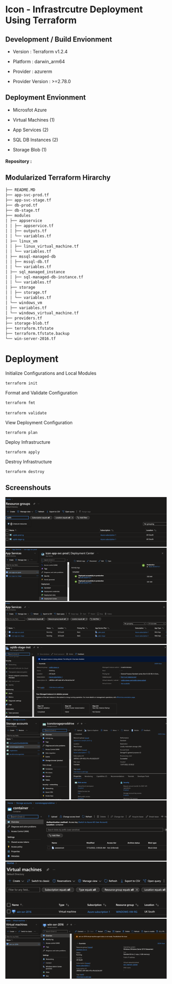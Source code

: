 
# Icon - Infrastrcutre Deployment Using Terraform

## Development / Build Envionment

* Version : Terraform v1.2.4

* Platform : darwin_arm64

* Provider : azurerm

* Provider Version : >=2.78.0

## Deployment Envionment

* Microsfot Azure

* Virtual Machines (1)

* App Services (2)

* SQL DB Instances (2)

* Storage Blob (1)

#### Repository : 
  

## Modularized Terraform Hirarchy

    ├── README.MD
    ├── app-svc-prod.tf
    ├── app-svc-stage.tf
    ├── db-prod.tf
    ├── db-stage.tf
    ├── modules
    │ ├── appservice
    │ │ ├── appservice.tf
    │ │ ├── outputs.tf
    │ │ └── variables.tf
    │ ├── linux_vm
    │ │ ├── linux_virtual_machine.tf
    │ │ └── variables.tf
    │ ├── mssql-managed-db
    │ │ ├── mssql-db.tf
    │ │ └── variables.tf
    │ ├── sql_managed_instance
    │ │ ├── sql-managed-db-instance.tf
    │ │ └── variables.tf
    │ ├── storage
    │ │ ├── storage.tf
    │ │ └── variables.tf
    │ └── windows_vm
    │ ├── variables.tf
    │ └── windows_virtual_machine.tf
    ├── providers.tf
    ├── storage-blob.tf
    ├── terraform.tfstate
    ├── terraform.tfstate.backup
    └── win-server-2016.tf


# Deployment

  

Initialize Configurations and Local Modules

  

    terraform init

  

Format and Validate Configuration

  

    terraform fmt

    terraform validate

  

View Deployment Configuration

  

    terraform plan

  

Deploy Infrastructure

  

    terraform apply

  

Destroy Infrastructure

  

    terraform destroy

## Screenshouts

<img src="/screenshots/img1.png" alt="Screenshots" style="height: auto; width:auto;"/>
<img src="/screenshots/img2.png" alt="Screenshots" style="height: auto; width:auto;"/>
<img src="/screenshots/img3.png" alt="Screenshots" style="height: auto; width:auto;"/>
<img src="/screenshots/img4.png" alt="Screenshots" style="height: auto; width:auto;"/>
<img src="/screenshots/img5.png" alt="Screenshots" style="height: auto; width:auto;"/>
<img src="/screenshots/img6.png" alt="Screenshots" style="height: auto; width:auto;"/>
<img src="/screenshots/img7.png" alt="Screenshots" style="height: auto; width:auto;"/>
<img src="/screenshots/img8.png" alt="Screenshots" style="height: auto; width:auto;"/>